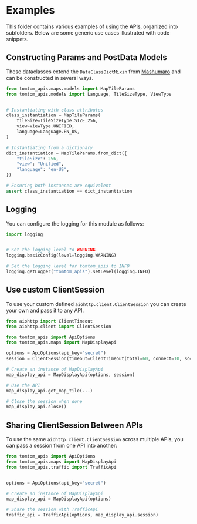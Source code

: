 # Examples

This folder contains various examples of using the APIs, organized into subfolders. Below are some generic use cases illustrated with code snippets.

## Constructing Params and PostData Models

These dataclasses extend the `DataClassDictMixin` from [Mashumaro](https://github.com/Fatal1ty/mashumaro) and can be constructed in several ways.

```python
from tomtom_apis.maps.models import MapTileParams
from tomtom_apis.models import Language, TileSizeType, ViewType


# Instantiating with class attributes
class_instantiation = MapTileParams(
    tileSize=TileSizeType.SIZE_256,
    view=ViewType.UNIFIED,
    language=Language.EN_US,
)

# Instantiating from a dictionary
dict_instantiation = MapTileParams.from_dict({
    "tileSize": 256,
    "view": "Unified",
    "language": "en-US",
})

# Ensuring both instances are equivalent
assert class_instantiation == dict_instantiation
```

## Logging

You can configure the logging for this module as follows:

```python
import logging


# Set the logging level to WARNING
logging.basicConfig(level=logging.WARNING)

# Set the logging level for tomtom_apis to INFO
logging.getLogger("tomtom_apis").setLevel(logging.INFO)
```

## Use custom ClientSession

To use your custom defined `aiohttp.client.ClientSession` you can create your own and pass it to any API.

```python
from aiohttp import ClientTimeout
from aiohttp.client import ClientSession

from tomtom_apis import ApiOptions
from tomtom_apis.maps import MapDisplayApi

options = ApiOptions(api_key="secret")
session = ClientSession(timeout=ClientTimeout(total=60, connect=10, sock_connect=10, sock_read=10, ceil_threshold=5))

# Create an instance of MapDisplayApi
map_display_api = MapDisplayApi(options, session)

# Use the API
map_display_api.get_map_tile(...)

# Close the session when done
map_display_api.close()
```

## Sharing ClientSession Between APIs

To use the same `aiohttp.client.ClientSession` across multiple APIs, you can pass a session from one API into another:

```python
from tomtom_apis import ApiOptions
from tomtom_apis.maps import MapDisplayApi
from tomtom_apis.traffic import TrafficApi


options = ApiOptions(api_key="secret")

# Create an instance of MapDisplayApi
map_display_api = MapDisplayApi(options)

# Share the session with TrafficApi
traffic_api = TrafficApi(options, map_display_api.session)
```
